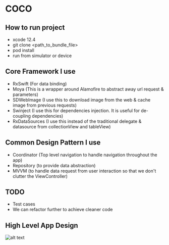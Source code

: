 # COCO

## How to run project
- xcode 12.4
- git clone <path_to_bundle_file>
- pod install
- run from simulator or device

## Core Framework I use
- RxSwift (For data binding)
- Moya (This is a wrapper around Alamofire to abstract away url request & parameters)
- SDWebImage (I use this to download image from the web & cache image from previous requests)
- Swinject (I use this for dependencies injection. It is useful for de-coupling dependencies)
- RxDataSources (I use this instead of the traditional delegate & datasource from collectionView and tableView)

## Common Design Pattern I use
- Coordinator (Top level navigation to handle navigation throughout the app)
- Repository (to provide data abstraction)
- MVVM (to handle data request from user interaction so that we don't clutter the ViewController)

## TODO
- Test cases
- We can refactor further to achieve cleaner code

## High Level App Design
![alt text](https://i.ibb.co/RcRsGPZ/Flowchart.png)
